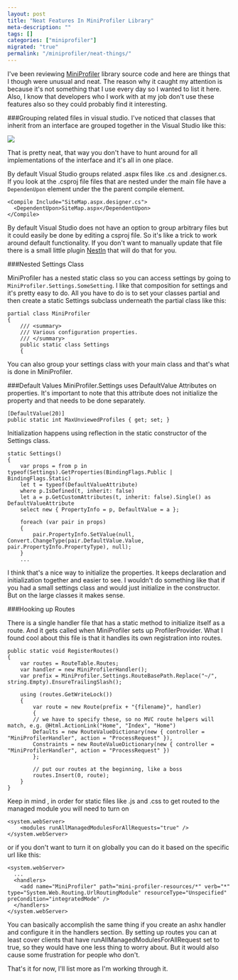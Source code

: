 ```yaml
---
layout: post
title: "Neat Features In MiniProfiler Library"
meta-description: ""
tags: []
categories: ["miniprofiler"]
migrated: "true"
permalink: "/miniprofiler/neat-things/"
---
```

I've been reviewing [MiniProfiler][1] library source code and here are things that I though were unusual and neat. The reason why it caught my attention is because it's not something that I use every day so I wanted to list it here. Also, I know that developers who I work with at my job don't use these features also so they could probably find it interesting. 

###Grouping related files in visual studio. 
I've noticed that classes that inherit from an interface are grouped together in the Visual Studio like this: 

![](/uploads/2013/05/visualstudio-grouped-objects.png)

That is pretty neat, that way you don't have to hunt around for all implementations of the interface and it's all in one place.

By default Visual Studio groups related .aspx files like .cs and .designer.cs. If you look at the .csproj file files that are nested under the main file have a `DependenUpon` element under the the parent compile element.

    <Compile Include="SiteMap.aspx.designer.cs">
      <DependentUpon>SiteMap.aspx</DependentUpon>
    </Compile>


By default Visual Studio does not have an option to group arbitrary files but it could easily be done by editing a csproj file. So it's like a trick to work around default functionality. If you don't want to manually update that file there is a small little plugin [NestIn](http://visualstudiogallery.msdn.microsoft.com/9d6ef0ce-2bef-4a82-9a84-7718caa5bb45) that will do that for you. 

###Nested Settings Class

MiniProfiler has a nested static class so you can access settings by going to `MiniProfiler.Settings.SomeSetting`. I like that composition for settings and it's pretty easy to do. All you have to do is to set your classes partial and then create a static Settings subclass underneath the partial class like this:

    partial class MiniProfiler
    {
        /// <summary>
        /// Various configuration properties.
        /// </summary>
        public static class Settings
        {

You can also group your settings class with your main class and that's what is done in MiniProfiler.

###Default Values 
MiniProfiler.Settings uses DefaultValue Attributes on properties. It's important to note that this attribute does not initialize the property and that needs to be done separately. 

    [DefaultValue(20)]
    public static int MaxUnviewedProfiles { get; set; }

Initialization happens using reflection in the static constructor of the Settings class.
    
    static Settings()
    {
	    var props = from p in typeof(Settings).GetProperties(BindingFlags.Public | BindingFlags.Static)
	    let t = typeof(DefaultValueAttribute)
	    where p.IsDefined(t, inherit: false)
	    let a = p.GetCustomAttributes(t, inherit: false).Single() as DefaultValueAttribute
	    select new { PropertyInfo = p, DefaultValue = a };
	    
	    foreach (var pair in props)
	    {
	    	pair.PropertyInfo.SetValue(null, Convert.ChangeType(pair.DefaultValue.Value, pair.PropertyInfo.PropertyType), null);
    	}
		...

I think that's a nice way to initialize the properties. It keeps declaration and initialization together and easier to see. I wouldn't do something like that if you had a small settings class and would just initialize in the constructor. But on the large classes it makes sense. 

###Hooking up Routes

There is a single handler file that has a static method to initialize itself as a route. And it gets called when MiniProfiler sets up ProfilerProvider. What I found cool about this file is that it handles its own registration into routes. 

    public static void RegisterRoutes()
    {
	    var routes = RouteTable.Routes;
	    var handler = new MiniProfilerHandler();
	    var prefix = MiniProfiler.Settings.RouteBasePath.Replace("~/", string.Empty).EnsureTrailingSlash();
	    
	    using (routes.GetWriteLock())
	    {
	    	var route = new Route(prefix + "{filename}", handler)
		    {
		    // we have to specify these, so no MVC route helpers will match, e.g. @Html.ActionLink("Home", "Index", "Home")
		    Defaults = new RouteValueDictionary(new { controller = "MiniProfilerHandler", action = "ProcessRequest" }),
		    Constraints = new RouteValueDictionary(new { controller = "MiniProfilerHandler", action = "ProcessRequest" })
		    };
		    
		    // put our routes at the beginning, like a boss
		    routes.Insert(0, route);
	    }
    }


Keep in mind , in order for static files like .js and .css to get routed to the managed module you will need to turn on 

    <system.webServer>
    	<modules runAllManagedModulesForAllRequests="true" />
    </system.webServer>

or if you don't want to turn it on globally you can do it based on the specific url like this:

    <system.webServer>
      ...
      <handlers>
    	<add name="MiniProfiler" path="mini-profiler-resources/*" verb="*" type="System.Web.Routing.UrlRoutingModule" resourceType="Unspecified" preCondition="integratedMode" />
      </handlers>
    </system.webServer>

You can basically accomplish the same thing if you create an ashx handler and configure it in the handlers section. By setting up routes you can at least cover clients that have runAllManagedModulesForAllRequest set to true, so they would have one less thing to worry about. But it would also cause some frustration for people who don't.

That's it for now, I'll list more as I'm working through it. 

  [1]: http://www.miniprofiler.com